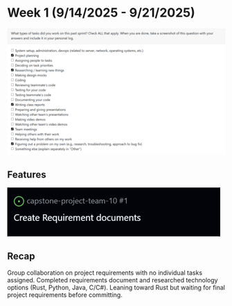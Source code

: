 # Week 1 (9/14/2025 - 9/21/2025)

![Week 1 Tasks](Week1Tasks.png)

## Features

![Week 1 Kanban](Week1KanBan.png)

## Recap

Group collaboration on project requirements with no individual tasks assigned. Completed requirements document and researched technology options (Rust, Python, Java, C/C#). Leaning toward Rust but waiting for final project requirements before committing.